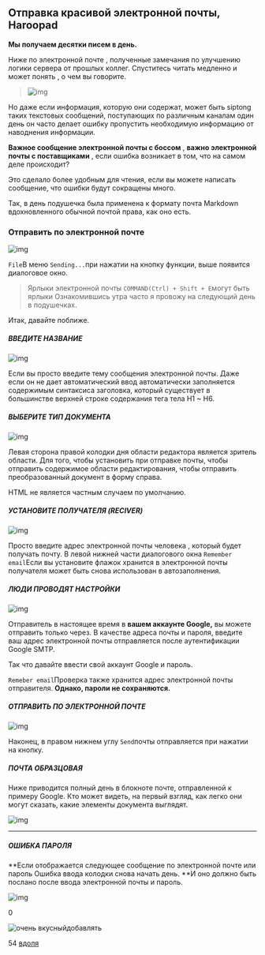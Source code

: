 ## Отправка красивой электронной почты, Haroopad

**Мы получаем десятки писем в день.**

Ниже по электронной почте , полученные замечания по улучшению логики сервера от прошлых коллег. 
Спуститесь читать медленно и может понять , о чем вы говорите.

> ![img](http://pad.haroopress.com/docs/ko/send-beautiful-email/images/recived-mail.png)

Но даже если информация, которую они содержат, может быть siptong таких текстовых сообщений, поступающих по различным каналам один день он часто делает ошибку пропустить необходимую информацию от наводнения информации.

**Важное сообщение электронной почты с боссом** , **важно электронной почты с поставщиками** , если ошибка возникает в том, что на самом деле происходит?

Это сделало более удобным для чтения, если вы можете написать сообщение, что ошибки будут сокращены много.

Так, в день подушечка была применена к формату почта Markdown вдохновленного обычной почтой права, как оно есть.

### Отправить по электронной почте

![img](http://pad.haroopress.com/docs/ko/send-beautiful-email/images/send-email-001.png)

`File`В меню `Sending...`при нажатии на кнопку функции, выше появится диалоговое окно.

> Ярлыки электронной почты `COMMAND(Ctrl) + Shift + E`могут быть ярлыки Ознакомившись утра часто я провожу на следующий день в подушечках.

Итак, давайте поближе.

##### ВВЕДИТЕ НАЗВАНИЕ

![img](http://pad.haroopress.com/docs/ko/send-beautiful-email/images/send-email-002.png)

Если вы просто введите тему сообщения электронной почты. Даже если он не дает автоматический ввод автоматически заполняется содержимым синтаксиса заголовка, который существует в большинстве верхней строке содержания тега тела H1 ~ H6.

##### ВЫБЕРИТЕ ТИП ДОКУМЕНТА

![img](http://pad.haroopress.com/docs/ko/send-beautiful-email/images/send-email-003.png)

Левая сторона правой колодки дня области редактора является зритель области. Для того, чтобы установить при отправке почты, чтобы отправить содержимое области редактирования, чтобы отправить преобразованный документ в форму справа.

HTML не является частным случаем по умолчанию.

##### УСТАНОВИТЕ ПОЛУЧАТЕЛЯ (RECIVER)

![img](http://pad.haroopress.com/docs/ko/send-beautiful-email/images/send-email-004.png)

Просто введите адрес электронной почты человека , который будет получать почту. В левой нижней части диалогового окна `Remember email`Если вы установите флажок хранится в электронной почты получателя может быть снова использован в автозаполнения.

##### ЛЮДИ ПРОВОДЯТ НАСТРОЙКИ

![img](http://pad.haroopress.com/docs/ko/send-beautiful-email/images/send-email-005.png)

Отправитель в настоящее время в **вашем аккаунте Google,** вы можете отправить только через. В качестве адреса почты и пароля, введите ваш адрес электронной почты отправляется после аутентификации Google SMTP.

Так что давайте ввести свой аккаунт Google и пароль.

`Remeber email`Проверка также хранится адрес электронной почты отправителя. **Однако, пароли не сохраняются.**

##### ОТПРАВИТЬ ПО ЭЛЕКТРОННОЙ ПОЧТЕ

![img](http://pad.haroopress.com/docs/ko/send-beautiful-email/images/send-email-006.png)

Наконец, в правом нижнем углу `Send`почты отправляется при нажатии на кнопку.

##### ПОЧТА ОБРАЗЦОВАЯ

Ниже приводится полный день в блокноте почте, отправленной к примеру Google. Кто может видеть, на первый взгляд, как легко они могут сказать, какие элементы документа выглядят.

![img](http://pad.haroopress.com/docs/ko/send-beautiful-email/images/send-email-008.png)

------

##### ОШИБКА ПАРОЛЯ

**Если отображается следующее сообщение по электронной почте или пароль Ошибка ввода колодки снова начать день. **И оно должно быть послано после ввода электронной почты и пароль.

![img](http://pad.haroopress.com/docs/ko/send-beautiful-email/images/send-email-007.png)

0

![очень вкусный](http://www.delicious.com/static/img/delicious.small.gif)добавлять

54
[вдоля](javascript:void(0);)